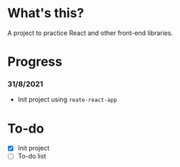 # What's this?

A project to practice React and other front-end libraries.

# Progress

### 31/8/2021

- Init project using `reate-react-app`


# To-do

- [x] Init project
- [ ] To-do list 
